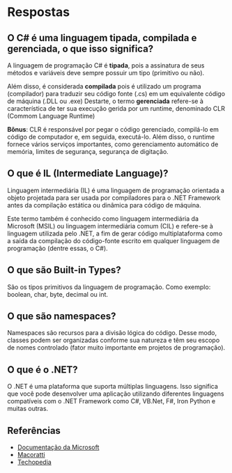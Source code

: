 # Respostas

## O C# é uma linguagem tipada, compilada e gerenciada, o que isso significa?
<p>A linguagem de programação C# é <b>tipada</b>, pois a assinatura de seus métodos e variáveis deve sempre possuir um tipo (primitivo ou não).</p>
<p>Além disso, é considerada <b>compilada</b> pois é utilizado um programa (compilador) para traduzir seu código fonte (.cs) em um equivalente código de máquina (.DLL ou .exe) 
Destarte, o termo <b>gerenciada</b> refere-se à característica de ter sua execução gerida por um runtime, denominado CLR (Commom Language Runtime)</p>
<p><b>Bônus</b>: CLR é responsável por pegar o código gerenciado, compilá-lo em código de computador e, em seguida, executá-lo. Além disso, o runtime fornece vários serviços importantes, como gerenciamento automático de memória, limites de segurança, segurança de digitação.
</p>

## O que é IL (Intermediate Language)?
<p>Linguagem intermediária (IL) é uma linguagem de programação orientada a objeto projetada para ser usada por compiladores para o .NET Framework antes da compilação estática ou dinâmica para código de máquina.</p>
<p>
 Este termo também é conhecido como linguagem intermediária da Microsoft (MSIL) ou linguagem intermediária comum (CIL) e refere-se à linguagem utilizada pelo .NET, a fim de gerar código multiplataforma como a saída da compilação do código-fonte escrito em qualquer linguagem de programação (dentre essas, o C#).</p>

## O que são Built-in Types?
São os tipos primitivos da linguagem de programação. Como exemplo: boolean, char, byte, decimal ou int.

## O que são namespaces?
Namespaces são recursos para a divisão lógica do código. Desse modo, classes podem ser organizadas conforme sua natureza e têm seu escopo de nomes controlado (fator muito importante em projetos de programação).

## O que é o .NET?
<p>O .NET é uma plataforma que suporta múltiplas linguagens. Isso significa que você pode desenvolver uma aplicação utilizando diferentes linguagens compatíveis com o .NET Framework como C#, VB.Net, F#, Iron Python e muitas outras.</p>

## Referências
- [Documentação da Microsoft](https://docs.microsoft.com/pt-br/dotnet/standard/managed-code)
- [Macoratti](http://www.macoratti.net/15/04/net_msil1.htm)
- [Techopedia](https://www.techopedia.com/definition/24290/intermediate-language-il-net)
